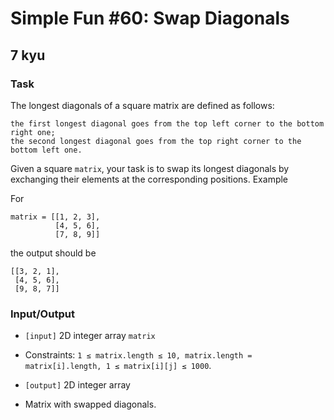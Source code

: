 # Simple Fun #60: Swap Diagonals
## 7 kyu

### Task

The longest diagonals of a square matrix are defined as follows:
```
the first longest diagonal goes from the top left corner to the bottom right one;
the second longest diagonal goes from the top right corner to the bottom left one.
```
Given a square `matrix`, your task is to swap its longest diagonals by exchanging their elements at the corresponding positions.
Example

For
```
matrix = [[1, 2, 3],
          [4, 5, 6],
          [7, 8, 9]]
```
the output should be
```
[[3, 2, 1],
 [4, 5, 6],
 [9, 8, 7]]
```

### Input/Output

- `[input]` 2D integer array `matrix`
- Constraints: `1 ≤ matrix.length ≤ 10, matrix.length = matrix[i].length, 1 ≤ matrix[i][j] ≤ 1000`.
 
- `[output]` 2D integer array
- Matrix with swapped diagonals.

